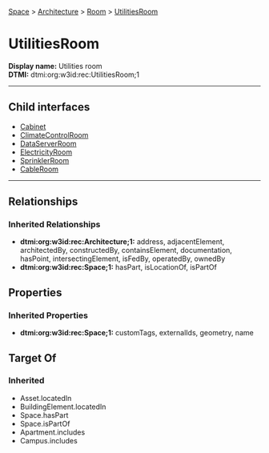 [Space](../../../Space.md) > [Architecture](../../Architecture.md) > [Room](../Room.md) > [UtilitiesRoom](#)
# UtilitiesRoom

**Display name:** Utilities room<br />
**DTMI:** dtmi:org:w3id:rec:UtilitiesRoom;1

---


## Child interfaces
* [Cabinet](Cabinet.md)
* [ClimateControlRoom](ClimateControlRoom.md)
* [DataServerRoom](DataServerRoom.md)
* [ElectricityRoom](ElectricityRoom.md)
* [SprinklerRoom](SprinklerRoom.md)
* [CableRoom](CableRoom/CableRoom.md)

---
## Relationships
### Inherited Relationships
* **dtmi:org:w3id:rec:Architecture;1:** address, adjacentElement, architectedBy, constructedBy, containsElement, documentation, hasPoint, intersectingElement, isFedBy, operatedBy, ownedBy
* **dtmi:org:w3id:rec:Space;1:** hasPart, isLocationOf, isPartOf
## Properties
### Inherited Properties
* **dtmi:org:w3id:rec:Space;1:** customTags, externalIds, geometry, name
## Target Of
### Inherited
* Asset.locatedIn
* BuildingElement.locatedIn
* Space.hasPart
* Space.isPartOf
* Apartment.includes
* Campus.includes

